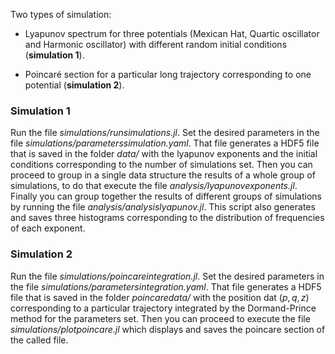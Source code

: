 Two types of simulation:

- Lyapunov spectrum for three potentials (Mexican Hat, Quartic oscillator and Harmonic oscillator) with different random 
initial conditions (**simulation 1**).

- Poincaré section for a particular long trajectory corresponding to one potential (**simulation 2**).

### Simulation 1

Run the file *simulations/runsimulations.jl*. Set the desired parameters in the file *simulations/parameterssimulation.yaml*. 
That file generates a HDF5 file that is saved in the folder *data/* with the lyapunov exponents and the initial conditions 
corresponding to the number of simulations set. Then you can proceed to group in a single data structure the results of a whole
group of simulations, to do that execute the file *analysis/lyapunovexponents.jl*. Finally you can group together the 
results of different groups of simulations by running the file *analysis/analysislyapunov.jl*. This script also 
generates and saves three histograms corresponding to the distribution of frequencies of each exponent.

### Simulation 2

Run the file *simulations/poincareintegration.jl*. Set the desired parameters in the file *simulations/parametersintegration.yaml*. 
That file generates a HDF5 file that is saved in the folder *poincaredata/* with the position dat $(p,q,z)$ corresponding to a 
particular trajectory integrated by the Dormand-Prince method for the parameters set. Then you can proceed to execute the file 
*simulations/plotpoincare.jl* which displays and saves the poincare section of the called file.



